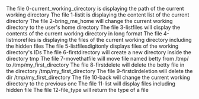 The file 0-current_working_directory is displaying the path of the current working directory
The file 1-listit is displaying the content list of the current directory
The file 2-bring_me_home will change the current working directory to the user's home directory
The file 3-listfiles will display the contents of the current working directory in long format
The file 4-listmorefiles is displaying the files of the current working directory including the hidden files 
The file 5-listfilesdigitonly displays files of the working directory's IDs
The file 6-firstdirectory will create a new directory inside the directory tmp
The file 7-movethatfile will move file named betty from /tmp/ to /tmp/my_first_directory
The file 8-firstdelete will delete the betty file in the directory /tmp/my_first_directory
The file 9-firstdirdeletion will delete the dir /tmp/my_first_directory 
The file 10-back will change the current working directory to the previous one
The file 11-list will display files including hidden file 
The file 12-file_type will return the type of a file 
